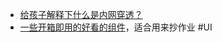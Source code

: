 - [给孩子解释下什么是内网穿透？](https://x.com/knowledgefxg/status/1803424202172547130)
- [一些开箱即用的好看的组件](https://magicui.design/)，适合用来抄作业 #UI
